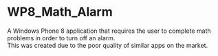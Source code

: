 WP8_Math_Alarm
==============

A Windows Phone 8 application that requires the user to complete math problems in order to turn off an alarm.  
This was created due to the poor quality of similar apps on the market.  
